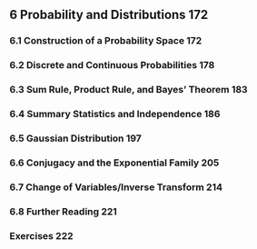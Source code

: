 ## 6 Probability and Distributions 172

### 6.1 Construction of a Probability Space 172

### 6.2 Discrete and Continuous Probabilities 178

### 6.3 Sum Rule, Product Rule, and Bayes’ Theorem 183

### 6.4 Summary Statistics and Independence 186

### 6.5 Gaussian Distribution 197

### 6.6 Conjugacy and the Exponential Family 205

### 6.7 Change of Variables/Inverse Transform 214

### 6.8 Further Reading 221

### Exercises 222